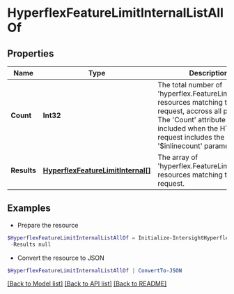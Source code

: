 # HyperflexFeatureLimitInternalListAllOf
## Properties

Name | Type | Description | Notes
------------ | ------------- | ------------- | -------------
**Count** | **Int32** | The total number of &#39;hyperflex.FeatureLimitInternal&#39; resources matching the request, accross all pages. The &#39;Count&#39; attribute is included when the HTTP GET request includes the &#39;$inlinecount&#39; parameter. | [optional] 
**Results** | [**HyperflexFeatureLimitInternal[]**](HyperflexFeatureLimitInternal.md) | The array of &#39;hyperflex.FeatureLimitInternal&#39; resources matching the request. | [optional] 

## Examples

- Prepare the resource
```powershell
$HyperflexFeatureLimitInternalListAllOf = Initialize-IntersightHyperflexFeatureLimitInternalListAllOf  -Count null `
 -Results null
```

- Convert the resource to JSON
```powershell
$HyperflexFeatureLimitInternalListAllOf | ConvertTo-JSON
```

[[Back to Model list]](../README.md#documentation-for-models) [[Back to API list]](../README.md#documentation-for-api-endpoints) [[Back to README]](../README.md)

